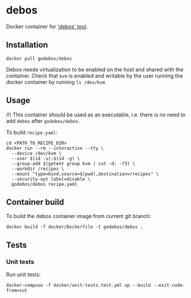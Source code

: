 # debos

Docker container for ['debos' tool](https://github.com/go-debos/debos).

## Installation
```
docker pull godebos/debos
```

Debos needs virtualization to be enabled on the host and shared with the container.
Check that `kvm` is enabled and writable by the user running the docker container by running ```ls /dev/kvm```

## Usage
/!\ This container should be used as an executable, i.e. there is no need to add `debos` after `godebos/debos`.

To build `recipe.yaml`:
```
cd <PATH_TO_RECIPE_DIR>
docker run --rm --interactive --tty \
  --device /dev/kvm \
  --user $(id -u):$(id -g) \
  --group-add $(getent group kvm | cut -d: -f3) \
  --workdir /recipes \
  --mount "type=bind,source=$(pwd),destination=/recipes" \
  --security-opt label=disable \
  godebos/debos recipe.yaml
```

## Container build
To build the debos container image from current git branch:
```
docker build -f docker/Dockerfile -t godebos/debos .
```

## Tests

### Unit tests
Run unit tests:
```
docker-compose -f docker/unit-tests.test.yml up --build --exit-code-from=sut
```
